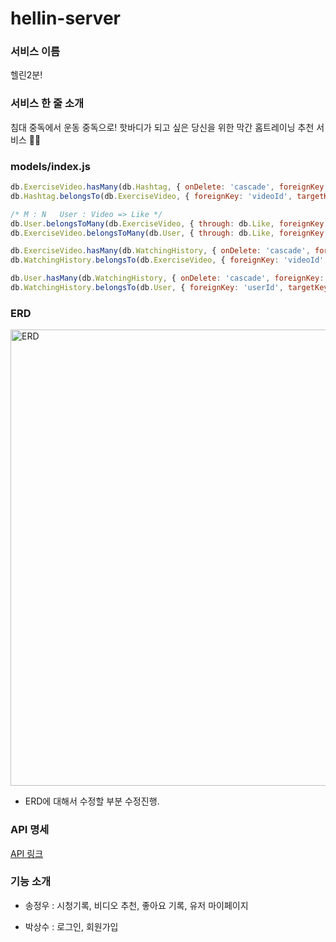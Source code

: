 # hellin-server

### 서비스 이름
헬린2분!

### 서비스 한 줄 소개
침대 중독에서 운동 중독으로! 핫바디가 되고 싶은 당신을 위한 막간 홈트레이닝 추천 서비스 🧚‍♂️

### models/index.js

```javascript
db.ExerciseVideo.hasMany(db.Hashtag, { onDelete: 'cascade', foreignKey: 'videoId', sourceKey: 'id' })
db.Hashtag.belongsTo(db.ExerciseVideo, { foreignKey: 'videoId', targetKey: 'id'})

/* M : N   User : Video => Like */
db.User.belongsToMany(db.ExerciseVideo, { through: db.Like, foreignKey: 'userId' })
db.ExerciseVideo.belongsToMany(db.User, { through: db.Like, foreignKey: 'videoId' })

db.ExerciseVideo.hasMany(db.WatchingHistory, { onDelete: 'cascade', foreignKey: 'videoId', sourceKey: 'id' })
db.WatchingHistory.belongsTo(db.ExerciseVideo, { foreignKey: 'videoId', targetKey: 'id'})

db.User.hasMany(db.WatchingHistory, { onDelete: 'cascade', foreignKey: 'userId', sourceKey: 'id' })
db.WatchingHistory.belongsTo(db.User, { foreignKey: 'userId', targetKey: 'id'})
```

### ERD

<img width="730" alt="ERD" src="https://user-images.githubusercontent.com/59385491/99887749-53532900-2c8a-11eb-8344-f02596c4ee20.png">

- ERD에 대해서 수정할 부분 수정진행.


### API 명세

[API 링크](https://github.com/sopt12-hackathon/hellin-server/wiki)

### 기능 소개

- 송정우 : 시청기록, 비디오 추천, 좋아요 기록, 유저 마이페이지

- 박상수 : 로그인, 회원가입
